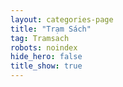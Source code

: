 ```yaml
---
layout: categories-page
title: "Trạm Sách"
tag: Tramsach
robots: noindex
hide_hero: false
title_show: true
---
```


